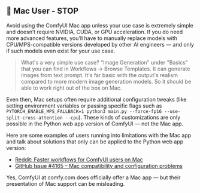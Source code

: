 
## 🛑 Mac User - STOP

Avoid using the ComfyUI Mac app unless your use case is extremely simple and doesn’t require NVIDIA, CUDA, or GPU acceleration. If you do need more advanced features, you’ll have to manually replace models with CPU/MPS-compatible versions developed by other AI engineers — and only if such models even exist for your use case.

> What's a very simple use case?
> "Image Generation" under "Basics" that you can find in Workflows -> Browse Templates. It can generate images from text prompt. It's far basic with the output's realism compared to more modern image generation models. So it should be able to work right out of the box on Mac.
> 

Even then, Mac setups often require additional configuration tweaks (like setting environment variables or passing specific flags such as `PYTORCH_ENABLE_MPS_FALLBACK=1 python3 main.py --force-fp16 --use-split-cross-attention --cpu`). These kinds of customizations are only possible in the Python web app version of ComfyUI — not the Mac app.

Here are some examples of users running into limitations with the Mac app and talk about solutions that only can be applied to the Python web app version:
- [Reddit: Faster workflows for ComfyUI users on Mac](https://www.reddit.com/r/comfyui/comments/1fzrcti/faster_workflows_for_comfyui_users_on_mac_with/)
- [GitHub Issue #4165 – Mac compatibility and configuration problems](https://github.com/comfyanonymous/ComfyUI/issues/4165)

Yes, ComfyUI at comfy.com does officially offer a Mac app — but their presentation of Mac support can be misleading.